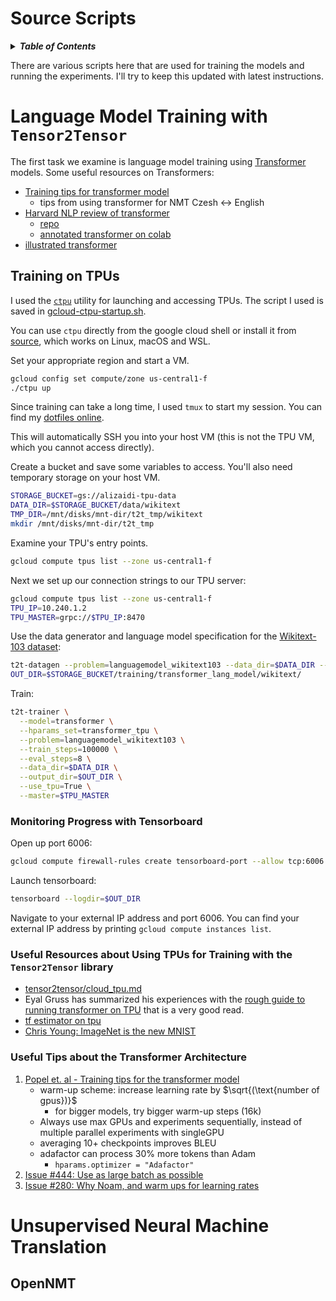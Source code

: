 Source Scripts
===================
<details>
<summary><strong><em>Table of Contents</em></strong></summary>

<!-- TOC -->

- [Language Model Training with `Tensor2Tensor`](#language-model-training-with-tensor2tensor)
    - [Training on TPUs](#training-on-tpus)
        - [Monitoring Progress with Tensorboard](#monitoring-progress-with-tensorboard)
        - [Useful Resources about Using TPUs for Training with the `Tensor2Tensor` library](#useful-resources-about-using-tpus-for-training-with-the-tensor2tensor-library)
        - [Useful Tips about the Transformer Architecture](#useful-tips-about-the-transformer-architecture)
- [Unsupervised Neural Machine Translation](#unsupervised-neural-machine-translation)
    - [OpenNMT](#opennmt)

<!-- /TOC -->

</details>

There are various scripts here that are used for training the models and running the experiments. I'll try to keep this updated with latest instructions.

# Language Model Training with `Tensor2Tensor`

The first task we examine is language model training using [Transformer](https://arxiv.org/abs/1706.03762) models. Some useful resources on Transformers:

- [Training tips for transformer model](https://arxiv.org/pdf/1804.00247.pdf)
	* tips from using transformer for NMT Czesh <-> English
- [Harvard NLP review of transformer](http://nlp.seas.harvard.edu/2018/04/03/attention.html)
	* [repo](https://github.com/harvardnlp/annotated-transformer)
	* [annotated transformer on colab](https://colab.research.google.com/github/tensorflow/tensor2tensor/blob/master/tensor2tensor/notebooks/hello_t2t.ipynb)
- [illustrated transformer](https://jalammar.github.io/illustrated-transformer/)

## Training on TPUs

I used the [`ctpu`](https://cloud.google.com/tpu/docs/quickstart) utility for launching and accessing TPUs. The script I used is saved in [gcloud-ctpu-startup.sh](scripts/gcloud-ctpu-startup.sh). 

You can use `ctpu` directly from the google cloud shell or install it from [source](https://github.com/tensorflow/tpu/tree/master/tools/ctpu), which works on Linux, macOS and WSL.

Set your appropriate region and start a VM.

```bash
gcloud config set compute/zone us-central1-f
./ctpu up
```

Since training can take a long time, I used `tmux` to start my session. You can find my [dotfiles online](https://github.com/akzaidi/etc/tree/master/dotfiles).

This will automatically SSH you into your host VM (this is not the TPU VM, which you cannot access directly).

Create a bucket and save some variables to access. You'll also need temporary storage on your host VM.

```bash
STORAGE_BUCKET=gs://alizaidi-tpu-data
DATA_DIR=$STORAGE_BUCKET/data/wikitext
TMP_DIR=/mnt/disks/mnt-dir/t2t_tmp/wikitext
mkdir /mnt/disks/mnt-dir/t2t_tmp
```

Examine your TPU's entry points.

```bash
gcloud compute tpus list --zone us-central1-f
```

Next we set up our connection strings to our TPU server:


```bash
gcloud compute tpus list --zone us-central1-f
TPU_IP=10.240.1.2
TPU_MASTER=grpc://$TPU_IP:8470
```

Use the data generator and language model specification for the [Wikitext-103 dataset](https://github.com/tensorflow/tensor2tensor/blob/master/tensor2tensor/data_generators/wikitext103.py):

```bash
t2t-datagen --problem=languagemodel_wikitext103 --data_dir=$DATA_DIR --tmp_dir=$TMP_DIR
OUT_DIR=$STORAGE_BUCKET/training/transformer_lang_model/wikitext/
```

Train:

```bash
t2t-trainer \
  --model=transformer \
  --hparams_set=transformer_tpu \
  --problem=languagemodel_wikitext103 \
  --train_steps=100000 \
  --eval_steps=8 \
  --data_dir=$DATA_DIR \
  --output_dir=$OUT_DIR \
  --use_tpu=True \
  --master=$TPU_MASTER
```

### Monitoring Progress with Tensorboard

Open up port 6006:

```bash
gcloud compute firewall-rules create tensorboard-port --allow tcp:6006
```

Launch tensorboard:

```bash
tensorboard --logdir=$OUT_DIR
```

Navigate to your external IP address and port 6006. You can find your external IP address by printing `gcloud compute instances list`.

### Useful Resources about Using TPUs for Training with the `Tensor2Tensor` library

- [tensor2tensor/cloud_tpu.md](https://github.com/tensorflow/tensor2tensor/blob/master/docs/cloud_tpu.md)
- Eyal Gruss has summarized his experiences with the [rough guide to running transformer on TPU](https://github.com/eyaler/transformer_tpu) that is a very good read.
- [tf estimator on tpu](https://cloud.google.com/tpu/docs/using-estimator-api)
- [Chris Young: ImageNet is the new MNIST](https://supercomputersfordl2017.github.io/Presentations/ImageNetNewMNIST.pdf) 

### Useful Tips about the Transformer Architecture

1. [Popel et. al - Training tips for the transformer model](https://arxiv.org/pdf/1804.00247.pdf)
    - warm-up scheme: increase learning rate by $\sqrt{(\text{number of gpus})}$
        * for bigger models, try bigger warm-up steps (16k)
    - Always use max GPUs and experiments sequentially, instead of multiple parallel experiments with singleGPU
    - averaging 10+ checkpoints improves BLEU
    - adafactor can process 30% more tokens than Adam
        - `hparams.optimizer = "Adafactor"`
1. [Issue #444: Use as large batch as possible](https://github.com/tensorflow/tensor2tensor/issues/444)
1. [Issue #280: Why Noam, and warm ups for learning rates](https://github.com/tensorflow/tensor2tensor/issues/280)


# Unsupervised Neural Machine Translation

## OpenNMT

